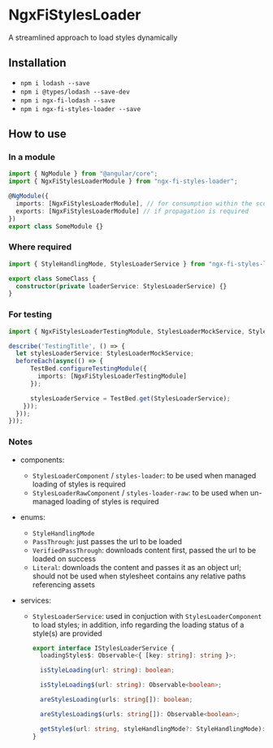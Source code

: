 # NgxFiStylesLoader

A streamlined approach to load styles dynamically

## Installation

- `npm i lodash --save`
- `npm i @types/lodash --save-dev`
- `npm i ngx-fi-lodash --save`
- `npm i ngx-fi-styles-loader --save`

## How to use

### In a module

```typescript
import { NgModule } from "@angular/core";
import { NgxFiStylesLoaderModule } from "ngx-fi-styles-loader";

@NgModule({
  imports: [NgxFiStylesLoaderModule], // for consumption within the scope of the module
  exports: [NgxFiStylesLoaderModule] // if propagation is required
})
export class SomeModule {}
```

### Where required

```typescript
import { StyleHandlingMode, StylesLoaderService } from "ngx-fi-styles-loader";

export class SomeClass {
  constructor(private loaderService: StylesLoaderService) {}
}
```

### For testing

```typescript
import { NgxFiStylesLoaderTestingModule, StylesLoaderMockService, StylesLoaderService } from "ngx-fi-styles-loader";

describe('TestingTitle', () => {
  let stylesLoaderService: StylesLoaderMockService;
  beforeEach(async(() => {
      TestBed.configureTestingModule({
        imports: [NgxFiStylesLoaderTestingModule]
      });

      stylesLoaderService = TestBed.get(StylesLoaderService);
    }));
  }));
}));
```

### Notes

- components:
  - `StylesLoaderComponent` / `styles-loader`: to be used when managed loading of styles is required
  - `StylesLoaderRawComponent` / `styles-loader-raw`: to be used when un-managed loading of styles is required
- enums:
  - `StyleHandlingMode`
  - `PassThrough`: just passes the url to be loaded
  - `VerifiedPassThrough`: downloads content first, passed the url to be loaded on success
  - `Literal`: downloads the content and passes it as an object url; should not be used when stylesheet contains any relative paths referencing assets
- services:

  - `StylesLoaderService`: used in conjuction with `StylesLoaderComponent` to load styles; in addition, info regarding the loading status of a style(s) are provided

    ```typescript
    export interface IStylesLoaderService {
      loadingStyles$: Observable<{ [key: string]: string }>;

      isStyleLoading(url: string): boolean;

      isStyleLoading$(url: string): Observable<boolean>;

      areStylesLoading(urls: string[]): boolean;

      areStylesLoading$(urls: string[]): Observable<boolean>;

      getStyle$(url: string, styleHandlingMode?: StyleHandlingMode): Observable<string>;
    }
    ```
